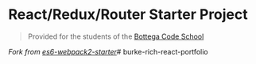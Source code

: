 # React/Redux/Router Starter Project

> Provided for the students of the [Bottega Code School](https://bottega.tech/)

*Fork from [es6-webpack2-starter](https://github.com/micooz/es6-webpack2-starter)*#   b u r k e - r i c h - r e a c t - p o r t f o l i o  
 